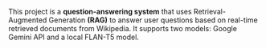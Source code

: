 This project is a **question-answering system** that uses Retrieval-Augmented Generation **(RAG)** to answer user questions based on real-time retrieved documents from Wikipedia. It supports two models: Google Gemini API and a local FLAN-T5 model.
